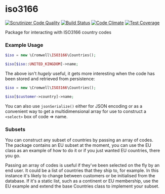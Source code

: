 # iso3166

[![Scrutinizer Code Quality](https://scrutinizer-ci.com/g/bencromwell/iso3166/badges/quality-score.png?b=master)](https://scrutinizer-ci.com/g/bencromwell/iso3166/?branch=master)
[![Build Status](https://travis-ci.org/bencromwell/iso3166.svg)](https://travis-ci.org/bencromwell/iso3166)
[![Code Climate](https://codeclimate.com/github/bencromwell/iso3166/badges/gpa.svg)](https://codeclimate.com/github/bencromwell/iso3166)
[![Test Coverage](https://codeclimate.com/github/bencromwell/iso3166/badges/coverage.svg)](https://codeclimate.com/github/bencromwell/iso3166/coverage)

Package for interacting with ISO3166 country codes

### Example Usage

```php
$iso = new \Cromwell\ISO3166\Countries();

$iso[$iso::UNITED_KINGDOM]->name;
```

The above isn't _hugely_ useful, it gets more interesting when the code has been stored and retrieved from persistence:

```php
$iso = new \Cromwell\ISO3166\Countries();

$iso[$customer->country]->name;
```

You can also use `jsonSerialize()` either for JSON encoding or as a convenient way to get a multidimensional array for use to construct a `<select>` box of code => name.

### Subsets

You can construct any subset of countries by passing an array of codes. The package contains an EU subset at the moment, you can use the EU class as an example of how to do it or if you just wanted EU countries, there you go.

Passing an array of codes is useful if they've been selected on the fly by an end user. It could be a list of countries that they ship to, for example. In this instance it's likely to change between customers or be initialised from the database. If it's a static list, such as a continent or EU membership, use the EU example and extend the base Countries class to implement your subset. 
